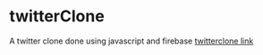 # twitterClone
A twitter clone done using javascript and firebase
[twitterclone link](https://stunning-boba-fe287f.netlify.app/)
